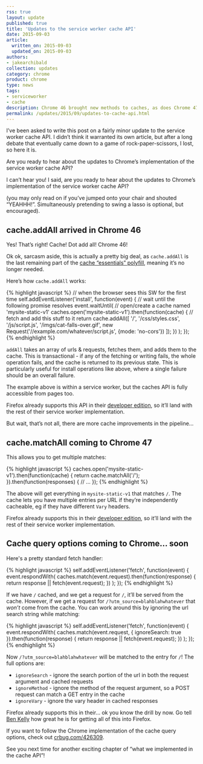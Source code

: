 ```yaml
---
rss: true
layout: update
published: true
title: 'Updates to the service worker cache API'
date: 2015-09-03
article:
  written_on: 2015-09-03
  updated_on: 2015-09-03
authors:
- jakearchibald
collection: updates
category: chrome
product: chrome
type: news
tags:
- serviceworker
- cache
description: Chrome 46 brought new methods to caches, as does Chrome 47, and probably 48. It never stops.
permalink: /updates/2015/09/updates-to-cache-api.html
---
```


I’ve been asked to write this post on a fairly minor update to the service worker cache API. I didn’t think it warranted its own article, but after a long debate that eventually came down to a game of rock-paper-scissors, I lost, so here it is.

Are you ready to hear about the updates to Chrome’s implementation of the service worker cache API?

I can’t hear you! I said, are you ready to hear about the updates to Chrome’s implementation of the service worker cache API?

(you may only read on if you’ve jumped onto your chair and shouted “YEAHHH!”. Simultaneously pretending to swing a lasso is optional, but encouraged).

## cache.addAll arrived in Chrome 46

Yes! That’s right! Cache! Dot add all! Chrome 46!

Ok ok, sarcasm aside, this is actually a pretty big deal, as `cache.addAll` is the last remaining part of the [cache “essentials” polyfill](https://github.com/coonsta/cache-polyfill/blob/master/index.js), meaning it’s no longer needed.

Here’s how `cache.addAll` works:

{% highlight javascript %}
// when the browser sees this SW for the first time
self.addEventListener('install', function(event) {
  // wait until the following promise resolves
  event.waitUntil(
    // open/create a cache named 'mysite-static-v1'
    caches.open('mysite-static-v1').then(function(cache) {
      // fetch and add this stuff to it
      return cache.addAll([
        '/',
        '/css/styles.css',
        '/js/script.js',
        '/imgs/cat-falls-over.gif',
        new Request('//example.com/whatever/script.js', {mode: 'no-cors'})
      ]);
    })
  );
});
{% endhighlight %}

`addAll` takes an array of urls & requests, fetches them, and adds them to the cache. This is transactional - if any of the fetching or writing fails, the whole operation fails, and the cache is returned to its previous state. This is particularly useful for install operations like above, where a single failure should be an overall failure.

The example above is within a service worker, but the caches API is fully accessible from pages too.

Firefox already supports this API in their [developer edition](https://www.mozilla.org/en-GB/firefox/developer/), so it’ll land with the rest of their service worker implementation.

But wait, that’s not all, there are more cache improvements in the pipeline…

## cache.matchAll coming to Chrome 47

This allows you to get multiple matches:

{% highlight javascript %}
caches.open('mysite-static-v1').then(function(cache) {
  return cache.matchAll('/');
}).then(function(responses) {
  // …
});
{% endhighlight %}

The above will get everything in `mysite-static-v1` that matches `/`. The cache lets you have multiple entries per URL if they’re independently cacheable, eg if they have different `Vary` headers.

Firefox already supports this in their [developer edition](https://www.mozilla.org/en-GB/firefox/developer/), so it’ll land with the rest of their service worker implementation.

## Cache query options coming to Chrome… soon

Here's a pretty standard fetch handler:

{% highlight javascript %}
self.addEventListener('fetch', function(event) {
  event.respondWith(
    caches.match(event.request).then(function(response) {
      return response || fetch(event.request);
    })
  );
});
{% endhighlight %}

If we have `/` cached, and we get a request for `/`, it’ll be served from the cache. However, if we get a request for `/?utm_source=blahblahwhatever` that *won’t* come from the cache. You can work around this by ignoring the url search string while matching:

{% highlight javascript %}
self.addEventListener('fetch', function(event) {
  event.respondWith(
    caches.match(event.request, {
      ignoreSearch: true
    }).then(function(response) {
      return response || fetch(event.request);
    })
  );
});
{% endhighlight %}

Now `/?utm_source=blahblahwhatever` will be matched to the entry for `/`! The full options are:

* `ignoreSearch` - ignore the search portion of the url in both the request argument and cached requests
* `ignoreMethod` - ignore the method of the request argument, so a POST request can match a GET entry in the cache
* `ignoreVary` - ignore the vary header in cached responses

Firefox already supports this in their… ok you know the drill by now. Go tell [Ben Kelly](https://twitter.com/wanderview) how great he is for getting all of this into Firefox.

If you want to follow the Chrome implementation of the cache query options, check out [crbug.com/426309](https://code.google.com/p/chromium/issues/detail?id=426309).

See you next time for another exciting chapter of “what we implemented in the cache API”!
